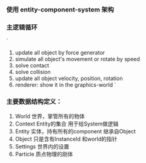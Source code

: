 ### 使用 entity-component-system 架构

### 主逻辑循环 
`
1. update all object by force generator
2. simulate all object's movement or rotate by speed
3. solve contact
4. solve collision
5. update all object velocity, position, rotation 
6. renderer: show it in the graphics-world
`

### 主要数据结构定义：
1. World 世界，掌管所有的物体
2. Context Entity的集合 用于给System做逻辑
3. Entity 实体，持有所有的component 继承自Object
4. Object 只是含有InstanceId 和world的指针
5. Settings 世界内的设置
6. Particle 质点物理的刚体